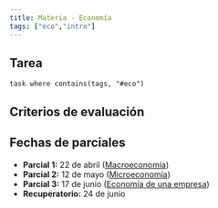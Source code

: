 ```yaml
---
title: Materia - Economía
tags: ["eco","intro"]
---
```

## Tarea
```dataview
task where contains(tags, "#eco")
```
## Criterios  de evaluación
## Fechas de parciales
- **Parcial 1:** 22 de abril ([Macroeconomía](#))
- **Parcial 2:** 12 de mayo ([Microeconomía](#))
- **Parcial 3:** 17 de junio ([Economía de una empresa](#))
- **Recuperatorio:** 24 de junio 